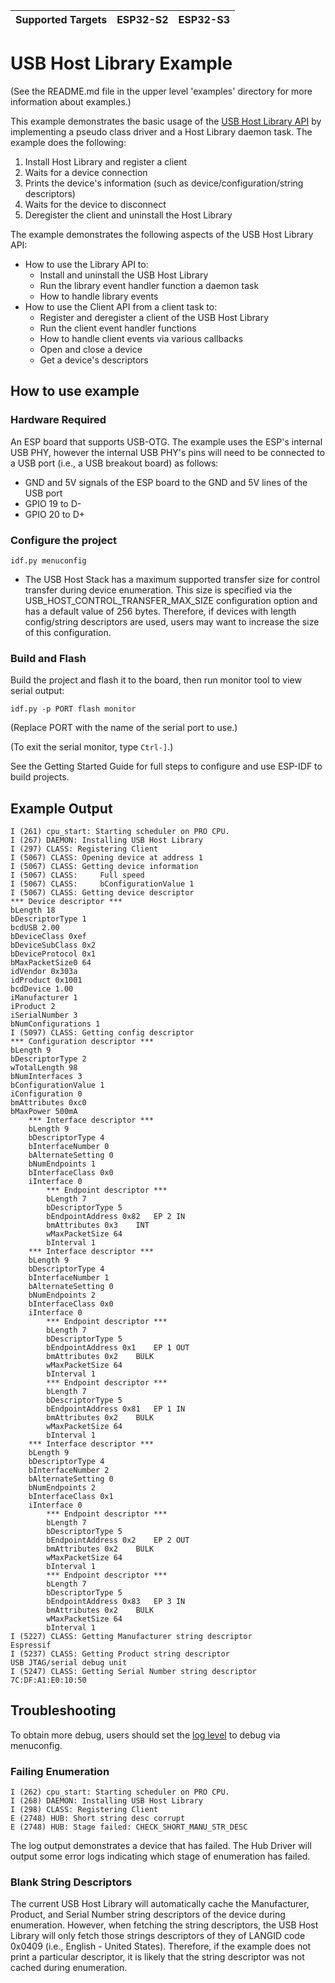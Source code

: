 | Supported Targets | ESP32-S2 | ESP32-S3 |
| ----------------- | -------- | -------- |

# USB Host Library Example

(See the README.md file in the upper level 'examples' directory for more information about examples.)

This example demonstrates the basic usage of the [USB Host Library API](https://docs.espressif.com/projects/esp-idf/en/latest/esp32s2/api-reference/peripherals/usb_host.html) by implementing a pseudo class driver and a Host Library daemon task. The example does the following:

1. Install Host Library and register a client
2. Waits for a device connection
3. Prints the device's information (such as device/configuration/string descriptors)
4. Waits for the device to disconnect
5. Deregister the client and uninstall the Host Library

The example demonstrates the following aspects of the USB Host Library API:

- How to use the Library API to:
    - Install and uninstall the USB Host Library
    - Run the library event handler function a daemon task
    - How to handle library events
- How to use the Client API from a client task to:
    - Register and deregister a client of the USB Host Library
    - Run the client event handler functions
    - How to handle client events via various callbacks
    - Open and close a device
    - Get a device's descriptors

## How to use example

### Hardware Required

An ESP board that supports USB-OTG. The example uses the ESP's internal USB PHY, however the internal USB PHY's pins will need to be connected to a USB port (i.e., a USB breakout board) as follows:

- GND and 5V signals of the ESP board to the GND and 5V lines of the USB port
- GPIO 19 to D-
- GPIO 20 to D+

### Configure the project

```
idf.py menuconfig
```

* The USB Host Stack has a maximum supported transfer size for control transfer during device enumeration. This size is specified via the USB_HOST_CONTROL_TRANSFER_MAX_SIZE configuration option and has a default value of 256 bytes. Therefore, if devices with length config/string descriptors are used, users may want to increase the size of this configuration.

### Build and Flash

Build the project and flash it to the board, then run monitor tool to view serial output:

```
idf.py -p PORT flash monitor
```

(Replace PORT with the name of the serial port to use.)

(To exit the serial monitor, type ``Ctrl-]``.)

See the Getting Started Guide for full steps to configure and use ESP-IDF to build projects.

## Example Output

```
I (261) cpu_start: Starting scheduler on PRO CPU.
I (267) DAEMON: Installing USB Host Library
I (297) CLASS: Registering Client
I (5067) CLASS: Opening device at address 1
I (5067) CLASS: Getting device information
I (5067) CLASS: 	Full speed
I (5067) CLASS: 	bConfigurationValue 1
I (5067) CLASS: Getting device descriptor
*** Device descriptor ***
bLength 18
bDescriptorType 1
bcdUSB 2.00
bDeviceClass 0xef
bDeviceSubClass 0x2
bDeviceProtocol 0x1
bMaxPacketSize0 64
idVendor 0x303a
idProduct 0x1001
bcdDevice 1.00
iManufacturer 1
iProduct 2
iSerialNumber 3
bNumConfigurations 1
I (5097) CLASS: Getting config descriptor
*** Configuration descriptor ***
bLength 9
bDescriptorType 2
wTotalLength 98
bNumInterfaces 3
bConfigurationValue 1
iConfiguration 0
bmAttributes 0xc0
bMaxPower 500mA
	*** Interface descriptor ***
	bLength 9
	bDescriptorType 4
	bInterfaceNumber 0
	bAlternateSetting 0
	bNumEndpoints 1
	bInterfaceClass 0x0
	iInterface 0
		*** Endpoint descriptor ***
		bLength 7
		bDescriptorType 5
		bEndpointAddress 0x82	EP 2 IN
		bmAttributes 0x3	INT
		wMaxPacketSize 64
		bInterval 1
	*** Interface descriptor ***
	bLength 9
	bDescriptorType 4
	bInterfaceNumber 1
	bAlternateSetting 0
	bNumEndpoints 2
	bInterfaceClass 0x0
	iInterface 0
		*** Endpoint descriptor ***
		bLength 7
		bDescriptorType 5
		bEndpointAddress 0x1	EP 1 OUT
		bmAttributes 0x2	BULK
		wMaxPacketSize 64
		bInterval 1
		*** Endpoint descriptor ***
		bLength 7
		bDescriptorType 5
		bEndpointAddress 0x81	EP 1 IN
		bmAttributes 0x2	BULK
		wMaxPacketSize 64
		bInterval 1
	*** Interface descriptor ***
	bLength 9
	bDescriptorType 4
	bInterfaceNumber 2
	bAlternateSetting 0
	bNumEndpoints 2
	bInterfaceClass 0x1
	iInterface 0
		*** Endpoint descriptor ***
		bLength 7
		bDescriptorType 5
		bEndpointAddress 0x2	EP 2 OUT
		bmAttributes 0x2	BULK
		wMaxPacketSize 64
		bInterval 1
		*** Endpoint descriptor ***
		bLength 7
		bDescriptorType 5
		bEndpointAddress 0x83	EP 3 IN
		bmAttributes 0x2	BULK
		wMaxPacketSize 64
		bInterval 1
I (5227) CLASS: Getting Manufacturer string descriptor
Espressif
I (5237) CLASS: Getting Product string descriptor
USB JTAG/serial debug unit
I (5247) CLASS: Getting Serial Number string descriptor
7C:DF:A1:E0:10:50
```

## Troubleshooting

To obtain more debug, users should set the [log level](https://docs.espressif.com/projects/esp-idf/en/latest/esp32s2/api-reference/system/log.html) to debug via menuconfig.

### Failing Enumeration

```
I (262) cpu_start: Starting scheduler on PRO CPU.
I (268) DAEMON: Installing USB Host Library
I (298) CLASS: Registering Client
E (2748) HUB: Short string desc corrupt
E (2748) HUB: Stage failed: CHECK_SHORT_MANU_STR_DESC
```

The log output demonstrates a device that has failed. The Hub Driver will output some error logs indicating which stage of enumeration has failed.

### Blank String Descriptors

The current USB Host Library will automatically cache the Manufacturer, Product, and Serial Number string descriptors of the device during enumeration. However, when fetching the string descriptors, the USB Host Library will only fetch those strings descriptors of they of LANGID code 0x0409 (i.e., English - United States). Therefore, if the example does not print a particular descriptor, it is likely that the string descriptor was not cached during enumeration.